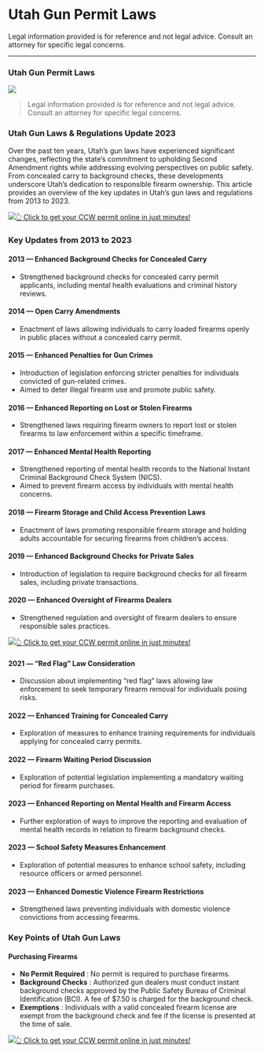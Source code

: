 # Utah Gun Permit Laws

Legal information provided is for reference and not legal advice. Consult an attorney for specific legal concerns. 

* * *

### Utah Gun Permit Laws

![](https://cdn-images-1.medium.com/max/800/1*a7EfhtWaKI3zpzWbCR-0Hg.png)

> Legal information provided is for reference and not legal advice. Consult an attorney for specific legal concerns.

### Utah Gun Laws & Regulations Update 2023

Over the past ten years, Utah’s gun laws have experienced significant changes, reflecting the state’s commitment to upholding Second Amendment rights while addressing evolving perspectives on public safety. From concealed carry to background checks, these developments underscore Utah’s dedication to responsible firearm ownership. This article provides an overview of the key updates in Utah’s gun laws and regulations from 2013 to 2023.

[![](https://cdn-images-1.medium.com/max/1200/1*aCmvRhaa5Xjz4zDZxHzAjg.png)](https://sndn.to/ccw)[👆 Click to get your CCW permit online in just minutes!](https://sndn.to/ccw)

### Key Updates from 2013 to 2023

#### 2013 — Enhanced Background Checks for Concealed Carry

  * Strengthened background checks for concealed carry permit applicants, including mental health evaluations and criminal history reviews.



#### 2014 — Open Carry Amendments

  * Enactment of laws allowing individuals to carry loaded firearms openly in public places without a concealed carry permit.



#### 2015 — Enhanced Penalties for Gun Crimes

  * Introduction of legislation enforcing stricter penalties for individuals convicted of gun-related crimes.
  * Aimed to deter illegal firearm use and promote public safety.



#### 2016 — Enhanced Reporting on Lost or Stolen Firearms

  * Strengthened laws requiring firearm owners to report lost or stolen firearms to law enforcement within a specific timeframe.



#### 2017 — Enhanced Mental Health Reporting

  * Strengthened reporting of mental health records to the National Instant Criminal Background Check System (NICS).
  * Aimed to prevent firearm access by individuals with mental health concerns.



#### 2018 — Firearm Storage and Child Access Prevention Laws

  * Enactment of laws promoting responsible firearm storage and holding adults accountable for securing firearms from children’s access.



#### 2019 — Enhanced Background Checks for Private Sales

  * Introduction of legislation to require background checks for all firearm sales, including private transactions.



#### 2020 — Enhanced Oversight of Firearms Dealers

  * Strengthened regulation and oversight of firearm dealers to ensure responsible sales practices.


[![](https://cdn-images-1.medium.com/max/1200/1*TMCVgNoKp2NAtvLSAMkaJg.png)](https://sndn.to/ccw)[👆 Click to get your CCW permit online in just minutes!](https://sndn.to/ccw)

#### 2021 — “Red Flag” Law Consideration

  * Discussion about implementing “red flag” laws allowing law enforcement to seek temporary firearm removal for individuals posing risks.



#### 2022 — Enhanced Training for Concealed Carry

  * Exploration of measures to enhance training requirements for individuals applying for concealed carry permits.



#### 2022 — Firearm Waiting Period Discussion

  * Exploration of potential legislation implementing a mandatory waiting period for firearm purchases.



#### 2023 — Enhanced Reporting on Mental Health and Firearm Access

  * Further exploration of ways to improve the reporting and evaluation of mental health records in relation to firearm background checks.



#### 2023 — School Safety Measures Enhancement

  * Exploration of potential measures to enhance school safety, including resource officers or armed personnel.



#### 2023 — Enhanced Domestic Violence Firearm Restrictions

  * Strengthened laws preventing individuals with domestic violence convictions from accessing firearms.



### Key Points of Utah Gun Laws

#### Purchasing Firearms

  * **No Permit Required** : No permit is required to purchase firearms.
  * **Background Checks** : Authorized gun dealers must conduct instant background checks approved by the Public Safety Bureau of Criminal Identification (BCI). A fee of $7.50 is charged for the background check.
  * **Exemptions** : Individuals with a valid concealed firearm license are exempt from the background check and fee if the license is presented at the time of sale.


[![](https://cdn-images-1.medium.com/max/1200/1*UmVcdbz7GlGdNVJMx2tkag.png)](https://sndn.to/ccw)[👆 Click to get your CCW permit online in just minutes!](https://sndn.to/ccw)

